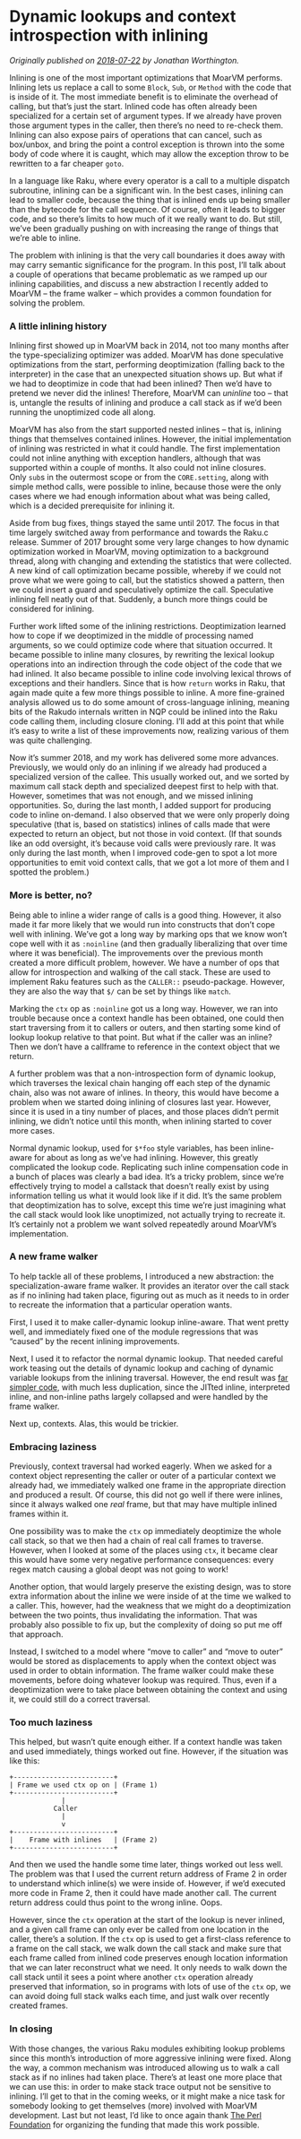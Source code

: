 # Dynamic lookups and context introspection with inlining
    
*Originally published on [2018-07-22](https://6guts.wordpress.com/2018/07/23/dynamic-lookups-and-context-introspection-with-inlining/) by Jonathan Worthington.*

Inlining is one of the most important optimizations that MoarVM performs. Inlining lets us replace a call to some `Block`, `Sub`, or `Method` with the code that is inside of it. The most immediate benefit is to eliminate the overhead of calling, but that’s just the start. Inlined code has often already been specialized for a certain set of argument types. If we already have proven those argument types in the caller, then there’s no need to re-check them. Inlining can also expose pairs of operations that can cancel, such as box/unbox, and bring the point a control exception is thrown into the some body of code where it is caught, which may allow the exception throw to be rewritten to a far cheaper `goto`.

In a language like Raku, where every operator is a call to a multiple dispatch subroutine, inlining can be a significant win. In the best cases, inlining can lead to smaller code, because the thing that is inlined ends up being smaller than the bytecode for the call sequence. Of course, often it leads to bigger code, and so there’s limits to how much of it we really want to do. But still, we’ve been gradually pushing on with increasing the range of things that we’re able to inline.

The problem with inlining is that the very call boundaries it does away with may carry semantic significance for the program. In this post, I’ll talk about a couple of operations that became problematic as we ramped up our inlining capabilities, and discuss a new abstraction I recently added to MoarVM – the frame walker – which provides a common foundation for solving the problem.

### A little inlining history

Inlining first showed up in MoarVM back in 2014, not too many months after the type-specializing optimizer was added. MoarVM has done speculative optimizations from the start, performing deoptimization (falling back to the interpreter) in the case that an unexpected situation shows up. But what if we had to deoptimize in code that had been inlined? Then we’d have to pretend we never did the inlines! Therefore, MoarVM can *uninline* too – that is, untangle the results of inlining and produce a call stack as if we’d been running the unoptimized code all along.

MoarVM has also from the start supported nested inlines – that is, inlining things that themselves contained inlines. However, the initial implementation of inlining was restricted in what it could handle. The first implementation could not inline anything with exception handlers, although that was supported within a couple of months. It also could not inline closures. Only `sub`s in the outermost scope or from the `CORE.setting`, along with simple method calls, were possible to inline, because those were the only cases where we had enough information about what was being called, which is a decided prerequisite for inlining it.

Aside from bug fixes, things stayed the same until 2017. The focus in that time largely switched away from performance and towards the Raku.c release. Summer of 2017 brought some very large changes to how dynamic optimization worked in MoarVM, moving optimization to a background thread, along with changing and extending the statistics that were collected. A new kind of call optimization became possible, whereby if we could not prove what we were going to call, but the statistics showed a pattern, then we could insert a guard and speculatively optimize the call. Speculative inlining fell neatly out of that. Suddenly, a bunch more things could be considered for inlining.

Further work lifted some of the inlining restrictions. Deoptimization learned how to cope if we deoptimized in the middle of processing named arguments, so we could optimize code where that situation occurred. It became possible to inline many closures, by rewriting the lexical lookup operations into an indirection through the code object of the code that we had inlined. It also became possible to inline code involving lexical throws of exceptions and their handlers. Since that is how `return` works in Raku, that again made quite a few more things possible to inline. A more fine-grained analysis allowed us to do some amount of cross-language inlining, meaning bits of the Rakudo internals written in NQP could be inlined into the Raku code calling them, including closure cloning. I’ll add at this point that while it’s easy to write a list of these improvements now, realizing various of them was quite challenging.

Now it’s summer 2018, and my work has delivered some more advances. Previously, we would only do an inlining if we already had produced a specialized version of the callee. This usually worked out, and we sorted by maximum call stack depth and specialized deepest first to help with that. However, sometimes that was not enough, and we missed inlining opportunities. So, during the last month, I added support for producing code to inline on-demand. I also observed that we were only properly doing speculative (that is, based on statistics) inlines of calls made that were expected to return an object, but not those in void context. (If that sounds like an odd oversight, it’s because void calls were previously rare. It was only during the last month, when I improved code-gen to spot a lot more opportunities to emit void context calls, that we got a lot more of them and I spotted the problem.)

### More is better, no?

Being able to inline a wider range of calls is a good thing. However, it also made it far more likely that we would run into constructs that don’t cope well with inlining. We’ve got a long way by marking ops that we know won’t cope well with it as `:noinline` (and then gradually liberalizing that over time where it was beneficial). The improvements over the previous month created a more difficult problem, however. We have a number of ops that allow for introspection and walking of the call stack. These are used to implement Raku features such as the `CALLER::` pseudo-package. However, they are also the way that `$/` can be set by things like `match`.

Marking the `ctx` op as `:noinline` got us a long way. However, we ran into trouble because once a context handle has been obtained, one could then start traversing from it to callers or outers, and then starting some kind of lookup lookup relative to that point. But what if the caller was an inline? Then we don’t have a callframe to reference in the context object that we return.

A further problem was that a non-introspection form of dynamic lookup, which traverses the lexical chain hanging off each step of the dynamic chain, also was not aware of inlines. In theory, this would have become a problem when we started doing inlining of closures last year. However, since it is used in a tiny number of places, and those places didn’t permit inlining, we didn’t notice until this month, when inlining started to cover more cases.

Normal dynamic lookup, used for `$*foo` style variables, has been inline-aware for about as long as we’ve had inlining. However, this greatly complicated the lookup code. Replicating such inline compensation code in a bunch of places was clearly a bad idea. It’s a tricky problem, since we’re effectively trying to model a callstack that doesn’t really exist by using information telling us what it would look like if it did. It’s the same problem that deoptimization has to solve, except this time we’re just imagining what the call stack would look like unoptimized, not actually trying to recreate it. It’s certainly not a problem we want solved repeatedly around MoarVM’s implementation.

### A new frame walker

To help tackle all of these problems, I introduced a new abstraction: the specialization-aware frame walker. It provides an iterator over the call stack as if no inlining had taken place, figuring out as much as it needs to in order to recreate the information that a particular operation wants.

First, I used it to make caller-dynamic lookup inline-aware. That went pretty well, and immediately fixed one of the module regressions that was “caused” by the recent inlining improvements.

Next, I used it to refactor the normal dynamic lookup. That needed careful work teasing out the details of dynamic lookup and caching of dynamic variable lookups from the inlining traversal. However, the end result was [far simpler code](https://github.com/MoarVM/MoarVM/commit/7314e231055d37fa190ac9d2420f407c9df5e520), with much less duplication, since the JITted inline, interpreted inline, and non-inline paths largely collapsed and were handled by the frame walker.

Next up, contexts. Alas, this would be trickier.

### Embracing laziness

Previously, context traversal had worked eagerly. When we asked for a context object representing the caller or outer of a particular context we already had, we immediately walked one frame in the appropriate direction and produced a result. Of course, this did not go well if there were inlines, since it always walked one *real* frame, but that may have multiple inlined frames within it.

One possibility was to make the `ctx` op immediately deoptimize the whole call stack, so that we then had a chain of real call frames to traverse. However, when I looked at some of the places using `ctx`, it became clear this would have some very negative performance consequences: every regex match causing a global deopt was not going to work!

Another option, that would largely preserve the existing design, was to store extra information about the inline we were inside of at the time we walked to a caller. This, however, had the weakness that we might do a deoptimization between the two points, thus invalidating the information. That was probably also possible to fix up, but the complexity of doing so put me off that approach.

Instead, I switched to a model where “move to caller” and “move to outer” would be stored as displacements to apply when the context object was used in order to obtain information. The frame walker could make these movements, before doing whatever lookup was required. Thus, even if a deoptimization were to take place between obtaining the context and using it, we could still do a correct traversal.

### Too much laziness

This helped, but wasn’t quite enough either. If a context handle was taken and used immediately, things worked out fine. However, if the situation was like this:

````
+-------------------------+
| Frame we used ctx op on | (Frame 1)
+-------------------------+
             |
           Caller
             |
             v
+-------------------------+
|    Frame with inlines   | (Frame 2)
+-------------------------+
````

And then we used the handle some time later, things worked out less well. The problem was that I used the current return address of Frame 2 in order to understand which inline(s) we were inside of. However, if we’d executed more code in Frame 2, then it could have made another call. The current return address could thus point to the wrong inline. Oops.

However, since the `ctx` operation at the start of the lookup is never inlined, and a given call frame can only ever be called from one location in the caller, there’s a solution. If the `ctx` op is used to get a first-class reference to a frame on the call stack, we walk down the call stack and make sure that each frame called from inlined code preserves enough location information that we can later reconstruct what we need. It only needs to walk down the call stack until it sees a point where another `ctx` operation already preserved that information, so in programs with lots of use of the `ctx` op, we can avoid doing full stack walks each time, and just walk over recently created frames.

### In closing

With those changes, the various Raku modules exhibiting lookup problems since this month’s introduction of more aggressive inlining were fixed. Along the way, a common mechanism was introduced allowing us to walk a call stack as if no inlines had taken place. There’s at least one more place that we can use this: in order to make stack trace output not be sensitive to inlining. I’ll get to that in the coming weeks, or it might make a nice task for somebody looking to get themselves (more) involved with MoarVM development. Last but not least, I’d like to once again thank [The Perl Foundation](https://www.perlfoundation.org/) for organizing the funding that made this work possible.
